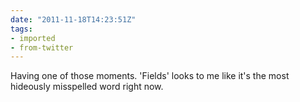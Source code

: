 ```yaml
---
date: "2011-11-18T14:23:51Z"
tags:
- imported
- from-twitter
---
```

Having one of those moments. 'Fields' looks to me like it's the most hideously misspelled word right now.
